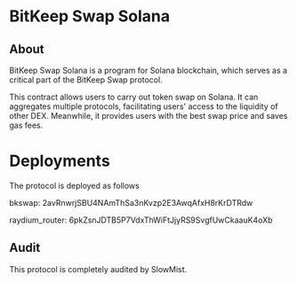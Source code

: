 # BitKeep Swap Solana 

## About

BitKeep Swap Solana is a program for Solana blockchain, which serves as a critical
part of the BitKeep Swap protocol.

This contract allows users to carry out token swap on Solana. It can aggregates multiple protocols, facilitating users' access to the liquidity of other DEX.
Meanwhile, it provides users with the best swap price and saves gas fees.

# Deployments

The protocol is deployed as follows

bkswap: 2avRnwrjSBU4NAmThSa3nKvzp2E3AwqAfxH8rKrDTRdw

raydium_router: 6pkZsnJDTB5P7VdxThWiFtJjyRS9SvgfUwCkaauK4oXb

## Audit

This protocol is completely audited by SlowMist.
